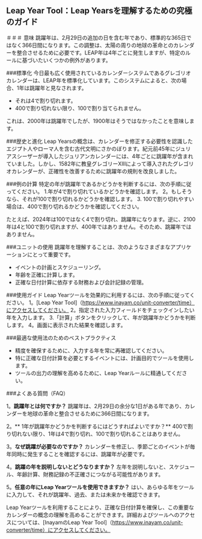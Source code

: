 ## Leap Year Tool：Leap Yearsを理解するための究極のガイド

＃＃＃ 意味
跳躍年は、2月29日の追加の日を含む年であり、標準的な365日ではなく366日間になります。この調整は、太陽の周りの地球の革命とのカレンダーを整合させるために必要です。LEAP年は4年ごとに発生しますが、特定のルールに基づいたいくつかの例外があります。

###標準化
今日最も広く使用されているカレンダーシステムであるグレゴリオカレンダーは、LEAP年を標準化しています。このシステムによると、次の場合、1年は跳躍年と見なされます。
- それは4で割り切れます。
-  400で割り切れない限り、100で割り当てられません。

これは、2000年は跳躍年でしたが、1900年はそうではなかったことを意味します。

###歴史と進化
Leap Yearsの概念は、カレンダーを修正する必要性を認識したエジプト人やローマ人を含む古代文明にさかのぼります。紀元前45年にジュリアスシーザーが導入したジュリアンカレンダーには、4年ごとに跳躍年が含まれていました。しかし、1582年に教皇グレゴリーXIIIによって導入されたグレゴリオカレンダーが、正確性を改善するために跳躍年の規則を改良しました。

###例の計算
特定の年が跳躍年であるかどうかを判断するには、次の手順に従ってください。
1.年が4で割り切れているかどうかを確認します。
2。もしそうなら、それが100で割り切れるかどうかを確認します。
3. 100で割り切れやすい場合は、400で割り切れるかどうかを確認してください。

たとえば、2024年は100ではなく4で割り切れ、跳躍年になります。逆に、2100年は4と100で割り切れますが、400年ではありません。そのため、跳躍年ではありません。

###ユニットの使用
跳躍年を理解することは、次のようなさまざまなアプリケーションにとって重要です。
- イベントの計画とスケジューリング。
- 年齢を正確に計算します。
- 正確な日付計算に依存する財務および会計記録の管理。

###使用ガイド
Leap Yearツールを効果的に利用するには、次の手順に従ってください。
1。[Leap Year Tool]（https://www.inayam.co/unit-converter/time）にアクセスしてください。
2。指定された入力フィールドをチェックインしたい年を入力します。
3.「計算」ボタンをクリックして、年が跳躍年かどうかを判断します。
4。画面に表示された結果を確認します。

###最適な使用法のためのベストプラクティス
- 精度を確保するために、入力する年を常に再確認してください。
- 特に正確な日付計算を必要とするイベントには、計画目的でツールを使用します。
- ツールの出力の理解を高めるために、Leap Yearルールに精通してください。

###よくある質問（FAQ）

1。**跳躍年とは何ですか？**
跳躍年は、2月29日の余分な1日がある年であり、カレンダーを地球の革命と整合させるために366日間になります。

2。** 1年が跳躍年かどうかを判断するにはどうすればよいですか？**
400で割り切れない限り、1年は4で割り切れ、100で割り切れることはありません。

3。**なぜ跳躍が必要なのですか？**
カレンダーを修正し、季節ごとのイベントが毎年同時に発生することを確認するには、跳躍年が必要です。

4。**跳躍の年を説明しないとどうなりますか？**
左年を説明しないと、スケジュール、年齢計算、財務記録の不正確さにつながる可能性があります。

5。**任意の年にLeap Yearツールを使用できますか？**
はい、あらゆる年をツールに入力して、それが跳躍年、過去、または未来かを確認できます。

Leap Yearツールを利用することにより、正確な日付計算を確保し、この重要なカレンダーの概念の理解を高めることができます。詳細およびツールへのアクセスについては、[InayamのLeap Year Tool]（https://www.inayam.co/unit-converter/time）にアクセスしてください。